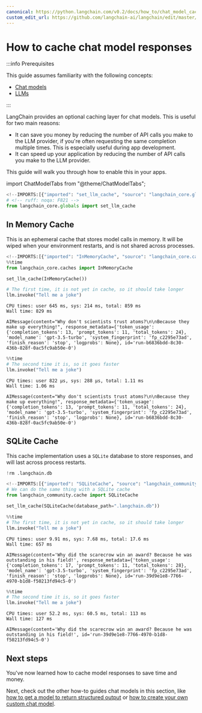 ```yaml
---
canonical: https://python.langchain.com/v0.2/docs/how_to/chat_model_caching/
custom_edit_url: https://github.com/langchain-ai/langchain/edit/master/docs/docs/how_to/chat_model_caching.ipynb
---
```


# How to cache chat model responses

:::info Prerequisites

This guide assumes familiarity with the following concepts:
- [Chat models](/docs/concepts/#chat-models)
- [LLMs](/docs/concepts/#llms)

:::

LangChain provides an optional caching layer for chat models. This is useful for two main reasons:

- It can save you money by reducing the number of API calls you make to the LLM provider, if you're often requesting the same completion multiple times. This is especially useful during app development.
- It can speed up your application by reducing the number of API calls you make to the LLM provider.

This guide will walk you through how to enable this in your apps.

import ChatModelTabs from "@theme/ChatModelTabs";

<ChatModelTabs customVarName="llm" />


```python
<!--IMPORTS:[{"imported": "set_llm_cache", "source": "langchain_core.globals", "docs": "https://api.python.langchain.com/en/latest/globals/langchain_core.globals.set_llm_cache.html", "title": "How to cache chat model responses"}]-->
# <!-- ruff: noqa: F821 -->
from langchain_core.globals import set_llm_cache
```

## In Memory Cache

This is an ephemeral cache that stores model calls in memory. It will be wiped when your environment restarts, and is not shared across processes.


```python
<!--IMPORTS:[{"imported": "InMemoryCache", "source": "langchain_core.caches", "docs": "https://api.python.langchain.com/en/latest/caches/langchain_core.caches.InMemoryCache.html", "title": "How to cache chat model responses"}]-->
%%time
from langchain_core.caches import InMemoryCache

set_llm_cache(InMemoryCache())

# The first time, it is not yet in cache, so it should take longer
llm.invoke("Tell me a joke")
```
```output
CPU times: user 645 ms, sys: 214 ms, total: 859 ms
Wall time: 829 ms
```


```output
AIMessage(content="Why don't scientists trust atoms?\n\nBecause they make up everything!", response_metadata={'token_usage': {'completion_tokens': 13, 'prompt_tokens': 11, 'total_tokens': 24}, 'model_name': 'gpt-3.5-turbo', 'system_fingerprint': 'fp_c2295e73ad', 'finish_reason': 'stop', 'logprobs': None}, id='run-b6836bdd-8c30-436b-828f-0ac5fc9ab50e-0')
```



```python
%%time
# The second time it is, so it goes faster
llm.invoke("Tell me a joke")
```
```output
CPU times: user 822 µs, sys: 288 µs, total: 1.11 ms
Wall time: 1.06 ms
```


```output
AIMessage(content="Why don't scientists trust atoms?\n\nBecause they make up everything!", response_metadata={'token_usage': {'completion_tokens': 13, 'prompt_tokens': 11, 'total_tokens': 24}, 'model_name': 'gpt-3.5-turbo', 'system_fingerprint': 'fp_c2295e73ad', 'finish_reason': 'stop', 'logprobs': None}, id='run-b6836bdd-8c30-436b-828f-0ac5fc9ab50e-0')
```


## SQLite Cache

This cache implementation uses a `SQLite` database to store responses, and will last across process restarts.


```python
!rm .langchain.db
```


```python
<!--IMPORTS:[{"imported": "SQLiteCache", "source": "langchain_community.cache", "docs": "https://api.python.langchain.com/en/latest/cache/langchain_community.cache.SQLiteCache.html", "title": "How to cache chat model responses"}]-->
# We can do the same thing with a SQLite cache
from langchain_community.cache import SQLiteCache

set_llm_cache(SQLiteCache(database_path=".langchain.db"))
```


```python
%%time
# The first time, it is not yet in cache, so it should take longer
llm.invoke("Tell me a joke")
```
```output
CPU times: user 9.91 ms, sys: 7.68 ms, total: 17.6 ms
Wall time: 657 ms
```


```output
AIMessage(content='Why did the scarecrow win an award? Because he was outstanding in his field!', response_metadata={'token_usage': {'completion_tokens': 17, 'prompt_tokens': 11, 'total_tokens': 28}, 'model_name': 'gpt-3.5-turbo', 'system_fingerprint': 'fp_c2295e73ad', 'finish_reason': 'stop', 'logprobs': None}, id='run-39d9e1e8-7766-4970-b1d8-f50213fd94c5-0')
```



```python
%%time
# The second time it is, so it goes faster
llm.invoke("Tell me a joke")
```
```output
CPU times: user 52.2 ms, sys: 60.5 ms, total: 113 ms
Wall time: 127 ms
```


```output
AIMessage(content='Why did the scarecrow win an award? Because he was outstanding in his field!', id='run-39d9e1e8-7766-4970-b1d8-f50213fd94c5-0')
```


## Next steps

You've now learned how to cache model responses to save time and money.

Next, check out the other how-to guides chat models in this section, like [how to get a model to return structured output](/docs/how_to/structured_output) or [how to create your own custom chat model](/docs/how_to/custom_chat_model).